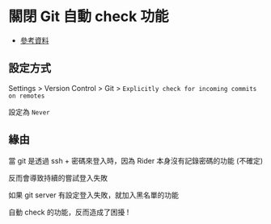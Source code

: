 # 關閉 Git 自動 check 功能

-   [參考資料](https://www.jetbrains.com/help/rider/Settings_Version_Control_Git.html)

## 設定方式

Settings > Version Control > Git > `Explicitly check for incoming commits on remotes`

設定為 `Never`

## 緣由

當 git 是透過 ssh + 密碼來登入時，因為 Rider 本身沒有記錄密碼的功能 (不確定)

反而會導致持續的嘗試登入失敗

如果 git server 有設定登入失敗，就加入黑名單的功能

自動 check 的功能，反而造成了困擾 !
